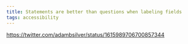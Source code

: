 ```yaml
---
title: Statements are better than questions when labeling fields
tags: accessibility
---
```

https://twitter.com/adambsilver/status/1615989706700857344
